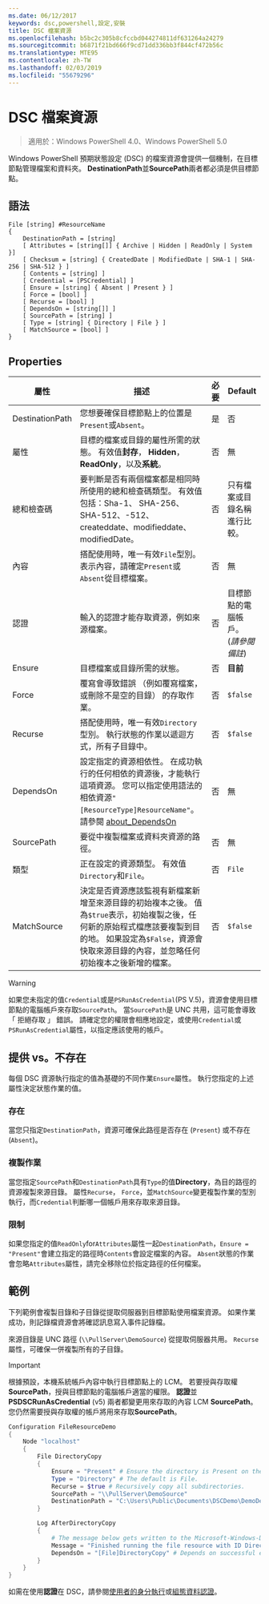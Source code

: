 ```yaml
---
ms.date: 06/12/2017
keywords: dsc,powershell,設定,安裝
title: DSC 檔案資源
ms.openlocfilehash: b5bc2c305b8cfccbd044274811df631264a24279
ms.sourcegitcommit: b6871f21bd666f9cd71dd336bb3f844cf472b56c
ms.translationtype: MTE95
ms.contentlocale: zh-TW
ms.lasthandoff: 02/03/2019
ms.locfileid: "55679296"
---
```

# <a name="dsc-file-resource"></a>DSC 檔案資源

> 適用於：Windows PowerShell 4.0、Windows PowerShell 5.0

Windows PowerShell 預期狀態設定 (DSC) 的檔案資源會提供一個機制，在目標節點管理檔案和資料夾。 **DestinationPath**並**SourcePath**兩者都必須是供目標節點。

## <a name="syntax"></a>語法

```
File [string] #ResourceName
{
    DestinationPath = [string]
    [ Attributes = [string[]] { Archive | Hidden | ReadOnly | System }]
    [ Checksum = [string] { CreatedDate | ModifiedDate | SHA-1 | SHA-256 | SHA-512 } ]
    [ Contents = [string] ]
    [ Credential = [PSCredential] ]
    [ Ensure = [string] { Absent | Present } ]
    [ Force = [bool] ]
    [ Recurse = [bool] ]
    [ DependsOn = [string[]] ]
    [ SourcePath = [string] ]
    [ Type = [string] { Directory | File } ]
    [ MatchSource = [bool] ]
}
```

## <a name="properties"></a>Properties

|屬性       |描述                                                                   |必要|Default|
|---------------|------------------------------------------------------------------------------|--------|-------|
|DestinationPath|您想要確保目標節點上的位置是`Present`或`Absent`。|是|否|
|屬性     |目標的檔案或目錄的屬性所需的狀態。 有效值**封存**， **Hidden**， **ReadOnly**，以及**系統**。|否|無|
|總和檢查碼      |要判斷是否有兩個檔案都是相同時所使用的總和檢查碼類型。 有效值包括：Sha-1、 SHA-256、 SHA-512、-512、createddate、modifieddate、 modifiedDate。|否|只有檔案或目錄名稱進行比較。|
|內容       |搭配使用時，唯一有效`File`型別。 表示內容，請確定`Present`或`Absent`從目標檔案。 |否|無|
|認證     |輸入的認證才能存取資源，例如來源檔案。|否|目標節點的電腦帳戶。 (*請參閱備註*)|
|Ensure         |目標檔案或目錄所需的狀態。 |否|**目前**|
|Force          |覆寫會導致錯誤 （例如覆寫檔案，或刪除不是空的目錄） 的存取作業。|否|`$false`|
|Recurse        |搭配使用時，唯一有效`Directory`型別。 執行狀態的作業以遞迴方式，所有子目錄中。|否|`$false`|
|DependsOn      |設定指定的資源相依性。 在成功執行的任何相依的資源後，才能執行這項資源。 您可以指定使用語法的相依資源`"[ResourceType]ResourceName"`。 請參閱 [about_DependsOn](../../../configurations/resource-depends-on.md)|否|無|
|SourcePath     |要從中複製檔案或資料夾資源的路徑。|否|無|
|類型           |正在設定的資源類型。 有效值`Directory`和`File`。|否|`File`|
|MatchSource    |決定是否資源應該監視有新檔案新增至來源目錄的初始複本之後。 值為`$true`表示，初始複製之後，任何新的原始程式檔應該要複製到目的地。 如果設定為`$False`，資源會快取來源目錄的內容，並忽略任何初始複本之後新增的檔案。|否|`$false`|

> [!WARNING]
> 如果您未指定的值`Credential`或是`PSRunAsCredential`(PS V.5)，資源會使用目標節點的電腦帳戶來存取`SourcePath`。  當`SourcePath`是 UNC 共用，這可能會導致 「 拒絕存取 」 錯誤。 請確定您的權限會相應地設定，或使用`Credential`或`PSRunAsCredential`屬性，以指定應該使用的帳戶。

## <a name="present-vs-absent"></a>提供 vs。不存在

每個 DSC 資源執行指定的值為基礎的不同作業`Ensure`屬性。 執行您指定的上述屬性決定狀態作業的值。

### <a name="existence"></a>存在

當您只指定`DestinationPath`，資源可確保此路徑是否存在 (`Present`) 或不存在 (`Absent`)。

### <a name="copy-operations"></a>複製作業

當您指定`SourcePath`和`DestinationPath`具有`Type`的值**Directory**，為目的路徑的資源複製來源目錄。 屬性`Recurse`， `Force`，並`MatchSource`變更複製作業的型別執行，而`Credential`判斷哪一個帳戶用來存取來源目錄。

### <a name="limitations"></a>限制

如果您指定的值`ReadOnly`for`Attributes`屬性一起`DestinationPath`，`Ensure = "Present"`會建立指定的路徑時`Contents`會設定檔案的內容。  `Absent`狀態的作業會忽略`Attributes`屬性，請完全移除位於指定路徑的任何檔案。

## <a name="example"></a>範例

下列範例會複製目錄和子目錄從提取伺服器到目標節點使用檔案資源。 如果作業成功，則記錄檔資源會將確認訊息寫入事件記錄檔。

來源目錄是 UNC 路徑 (`\\PullServer\DemoSource`) 從提取伺服器共用。 `Recurse`屬性，可確保一併複製所有的子目錄。

> [!IMPORTANT]
> 根據預設，本機系統帳戶內容中執行目標節點上的 LCM。 若要授與存取權**SourcePath**，授與目標節點的電腦帳戶適當的權限。 **認證**並**PSDSCRunAsCredential** (v5) 兩者都變更用來存取的內容 LCM **SourcePath**。 您仍然需要授與存取權的帳戶將用來存取**SourcePath**。

```powershell
Configuration FileResourceDemo
{
    Node "localhost"
    {
        File DirectoryCopy
        {
            Ensure = "Present" # Ensure the directory is Present on the target node.
            Type = "Directory" # The default is File.
            Recurse = $true # Recursively copy all subdirectories.
            SourcePath = "\\PullServer\DemoSource"
            DestinationPath = "C:\Users\Public\Documents\DSCDemo\DemoDestination"
        }

        Log AfterDirectoryCopy
        {
            # The message below gets written to the Microsoft-Windows-Desired State Configuration/Analytic log
            Message = "Finished running the file resource with ID DirectoryCopy"
            DependsOn = "[File]DirectoryCopy" # Depends on successful execution of the File resource.
        }
    }
}
```

如需在使用**認證**在 DSC，請參閱[使用者的身分執行](../../../configurations/runAsUser.md)或[組態資料認證](../../../configurations/configDataCredentials.md)。
